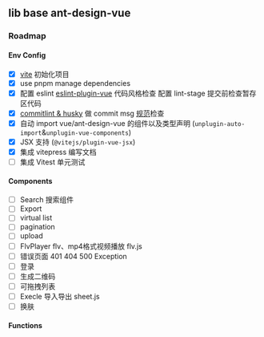 ## lib base ant-design-vue  

### Roadmap  

#### Env Config  

- [x] [vite](https://vitejs.cn/) 初始化项目
- [x] use pnpm manage dependencies  
- [x] 配置 eslint [eslint-plugin-vue](https://eslint.vuejs.org/rules/) 代码风格检查 配置 lint-stage 提交前检查暂存区代码  
- [x] [commitlint & husky](https://commitlint.js.org/#/guides-local-setup) 做 commit msg [规范](https://github.com/conventional-changelog/commitlint/#what-is-commitlint)检查   
- [x] 自动 import vue/ant-design-vue 的组件以及类型声明 (`unplugin-auto-import`&`unplugin-vue-components`)  
- [x] JSX 支持 (`@vitejs/plugin-vue-jsx`)  
- [x] 集成 vitepress 编写文档  
- [ ] 集成 Vitest 单元测试  

#### Components  

- [ ] Search 搜索组件   
- [ ] Export  
- [ ] virtual list  
- [ ] pagination  
- [ ] upload  
- [ ] FlvPlayer  flv、mp4格式视频播放 flv.js
- [ ] 错误页面 401 404 500 Exception  
- [ ] 登录  
- [ ] 生成二维码  
- [ ] 可拖拽列表  
- [ ] Execle 导入导出 sheet.js  
- [ ] 换肤
#### Functions  